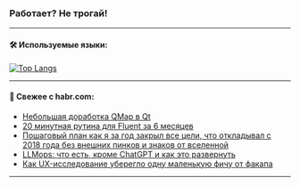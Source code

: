 ### Работает? Не трогай!

---
<!--
#### 🛠️ Technical stack:

![Java](https://img.shields.io/badge/Java-informational?logo=Oracle&style=flat&logoColor=white&color=FF4500)
![Kotlin](https://img.shields.io/badge/Kotlin-informational?logo=Kotlin&style=flat&logoColor=white&color=774D97)
![TS](https://img.shields.io/badge/TypeScript-informational?logo=typeScript&style=flat&logoColor=black&color=017acc)
![Python](https://img.shields.io/badge/Python-informational?logo=Python&style=flat&logoColor=black&color=ffdd54) <br>
![Spring](https://img.shields.io/badge/Spring-informational?logo=Spring&style=flat&logoColor=white&color=6DB33F) 
![SpringBoot](https://img.shields.io/badge/SpringBoot-informational?logo=SpringBoot&style=flat&logoColor=white&color=6DB33F)
![Nest](https://img.shields.io/badge/NestJS-informational?logo=NestJS&style=flat&logoColor=white&color=E0234E) 
![NodeJS](https://img.shields.io/badge/NodeJS-informational?logo=node.js&style=flat&logoColor=white&color=70A760)<br>
![PostgreSQL](https://img.shields.io/badge/PostgreSQL-informational?logo=PostgreSQL&style=flat&logoColor=white&color=DAA520)
![MongoDB](https://img.shields.io/badge/MongoDB-informational?logo=MongoDB&style=flat&logoColor=white&color=870000)
![Apache](https://img.shields.io/badge/Apache-informational?logo=apache&style=flat&logoColor=white&color=f74e28)

___ 
-->

#### 🛠️ Используемые языки:

[![Top Langs](https://github-readme-stats-u2qms2cxw-advtsettinggmailcoms-projects.vercel.app/api/top-langs/?username=zloylis&langs_count=10&hide_title=true&title_color=e6edf3&size_weight=0.5&count_weight=0.5&layout=compact&hide_progress=true&hide_border=true&theme=dracula)](https://github.com/zloylis)

<!---


####  :octocat:&nbsp;&nbsp; Статистика:

![GitHub stats](https://github-readme-stats-u2qms2cxw-advtsettinggmailcoms-projects.vercel.app/api?username=zloylis&show_icons=true&hide_border=true&theme=dracula&title_color=e6edf3&include_all_commits=true&count_private=true&hide_rank=false&hide_title=true&rank_icon=github)
-->
---

#### 💬 Свежее с habr.com:

<!-- BLOG-POST-LIST:START -->
- [Небольшая доработка QMap в Qt](https://habr.com/ru/articles/826248/?utm_source=habrahabr&utm_medium=rss&utm_campaign=826248)
- [20 минутная рутина для Fluent за 6 месяцев](https://habr.com/ru/articles/826236/?utm_source=habrahabr&utm_medium=rss&utm_campaign=826236)
- [Пошаговый план как я за год закрыл все цели, что откладывал с 2018 года без внешних пинков и знаков от вселенной](https://habr.com/ru/articles/826234/?utm_source=habrahabr&utm_medium=rss&utm_campaign=826234)
- [LLMops: что есть, кроме ChatGPT и как это развернуть](https://habr.com/ru/companies/oleg-bunin/articles/821389/?utm_source=habrahabr&utm_medium=rss&utm_campaign=821389)
- [Как UX-исследование уберегло одну маленькую фичу от факапа](https://habr.com/ru/companies/yandex_praktikum/articles/826172/?utm_source=habrahabr&utm_medium=rss&utm_campaign=826172)
<!-- BLOG-POST-LIST:END -->

---
